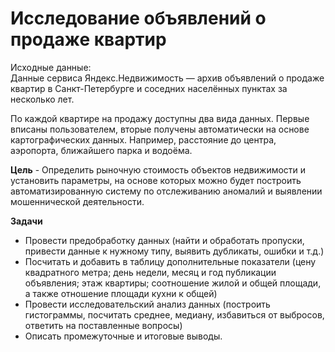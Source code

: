 # Исследование объявлений о продаже квартир

Исходные данные:  
Данные сервиса Яндекс.Недвижимость — архив объявлений о продаже квартир в Санкт-Петербурге и соседних населённых пунктах за несколько лет.  

По каждой квартире на продажу доступны два вида данных. Первые вписаны пользователем, вторые получены автоматически на основе картографических данных. Например, расстояние до центра, аэропорта, ближайшего парка и водоёма.  

**Цель** - Определить рыночную стоимость объектов недвижимости и установить параметры, на основе которых можно будет построить автоматизированную систему по отслеживанию аномалий и выявлении мошеннической деятельности.  

**Задачи**  
- Провести предобработку данных (найти и обработать пропуски, привести данные к нужному типу, выявить дубликаты, ошибки и т.д.)  
- Посчитать и добавить в таблицу дополнительные показатели (цену квадратного метра; день недели, месяц и год публикации объявления; этаж квартиры; соотношение жилой и общей площади, а также отношение площади кухни к общей)  
- Провести исследовательский анализ данных (построить гистограммы, посчитать среднее, медиану, избавиться от выбросов, ответить на поставленные вопросы)  
- Описать промежуточные и итоговые выводы.

